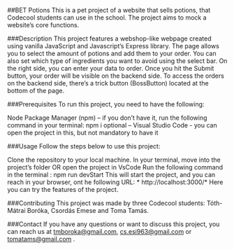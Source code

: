 ##BET Potions
This is a pet project of a website that sells potions, that Codecool students can use in the school. The project aims to mock a website’s core functions.

###Description
This project features a webshop-like webpage created using vanilla JavaScript and Javascript’s Express library. The page allows you to select the amount of potions and add them to your order. You can also set which type of ingredients you want to avoid using the select bar. On the right side, you can enter your data to order. Once you hit the Submit button, your order will be visible on the backend side. To access the orders on the backend side, there’s a trick button (BossButton) located at the bottom of the page.

###Prerequisites
To run this project, you need to have the following:

Node Package Manager (npm) – if you don’t have it, run the following command in your terminal: npm i
optional – Visual Studio Code  - you can open the project in this, but not mandatory to have it

###Usage
Follow the steps below to use this project:

Clone the repository to your local machine.
In your terminal, move into the project’s folder  OR open the project in VsCode
Run the following command in the terminal : npm run devStart
This will start the project, and you can reach in your browser, ont he following URL:  * http://localhost:3000/*
Here you can try the features of the project.

###Contributing
This project was made by three Codecool students: Tóth-Mátrai Boróka, Csordás Emese and Toma Tamás.

###Contact
If you have any questions or want to discuss this project, you can reach us at tmboroka@gmail.com, cs.esi963@gmail.com or tomatams@gmail.com .
